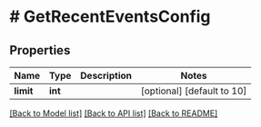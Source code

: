 # # GetRecentEventsConfig

## Properties

Name | Type | Description | Notes
------------ | ------------- | ------------- | -------------
**limit** | **int** |  | [optional] [default to 10]

[[Back to Model list]](../../README.md#documentation-for-models) [[Back to API list]](../../README.md#documentation-for-api-endpoints) [[Back to README]](../../README.md)


